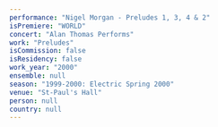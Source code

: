 ```yaml
---
performance: "Nigel Morgan - Preludes 1, 3, 4 & 2"
isPremiere: "WORLD"
concert: "Alan Thomas Performs"
work: "Preludes"
isCommission: false
isResidency: false
work_year: "2000"
ensemble: null
season: "1999-2000: Electric Spring 2000"
venue: "St-Paul's Hall"
person: null
country: null
---
```


